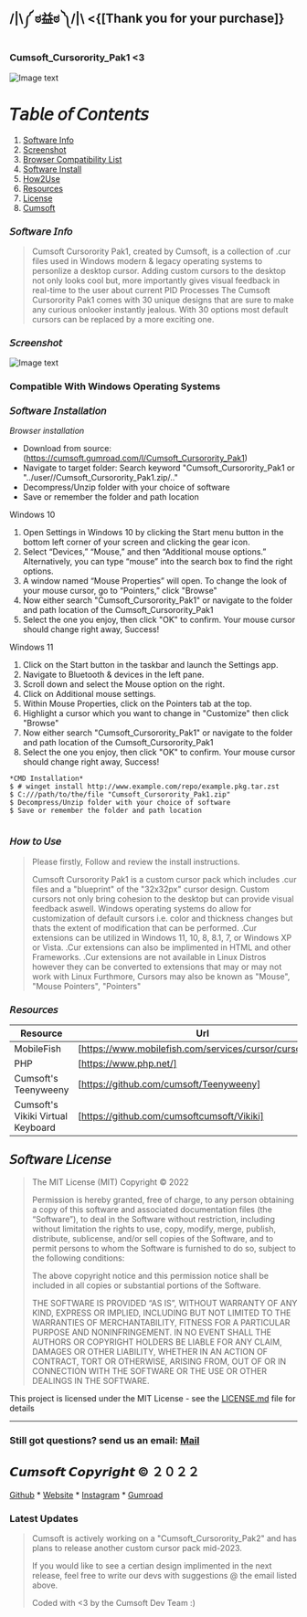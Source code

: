 ##  /|\༼ ಠ益ಠ ༽/|\    <{[Thank you for your purchase]}

### Cumsoft_Cursorority_Pak1 <3

![Image text](https://github.com/cumsoft/Cursorority_Pak1/blob/93ebb0c298eef3ee711c7a2bce5df53ea731b0a7/Cumsoft_Cursorority_Pak1READMED.png)

# 𝘛𝘢𝘣𝘭𝘦 𝘰𝘧 𝘊𝘰𝘯𝘵𝘦𝘯𝘵𝘴
1. [Software Info](#Software-Info)
2. [Screenshot](#Screenshot)
3. [Browser Compatibility List](#Browser-Compatibility-List)
4. [Software Install](#Software-Install)
5. [How2Use](#How2Use)
6. [Resources](#Resources)
7. [License](#License)
8. [Cumsoft](#Cumsoft)

### 𝘚𝘰𝘧𝘵𝘸𝘢𝘳𝘦 𝘐𝘯𝘧𝘰
> Cumsoft Cursorority Pak1, created by Cumsoft, is a collection of .cur files used in Windows modern & legacy operating systems to personlize a desktop cursor.
> Adding custom cursors to the desktop not only looks cool but, more importantly gives visual feedback in real-time to the user about current PID Processes
> The Cumsoft Cursorority Pak1 comes with 30 unique designs that are sure to make any curious onlooker instantly jealous. With 30 options most default cursors can be replaced by a more exciting one.
>

### 𝘚𝘤𝘳𝘦𝘦𝘯𝘴𝘩𝘰𝘵
![Image text](https://github.com/cumsoft/Cursorority_Pak1/blob/2d1732c4dcbd299935018e6c895b668aa454fc66/Cumsoft_Cursorority_Pak1.jpg)

### Compatible With Windows Operating Systems

### 𝘚𝘰𝘧𝘵𝘸𝘢𝘳𝘦 𝘐𝘯𝘴𝘵𝘢𝘭𝘭𝘢𝘵𝘪𝘰𝘯

*Browser installation*
- Download from source: (https://cumsoft.gumroad.com/l/Cumsoft_Cursorority_Pak1)
- Navigate to target folder: Search keyword "Cumsoft_Cursorority_Pak1 or "../user//Cumsoft_Cursorority_Pak1.zip/.."
- Decompress/Unzip folder with your choice of software 
- Save or remember the folder and path location

Windows 10
1. Open Settings in Windows 10 by clicking the Start menu button in the bottom left corner of your screen and clicking the gear icon. 
2. Select “Devices,” “Mouse,” and then “Additional mouse options.” Alternatively, you can type “mouse” into the search box to find the right options.
3. A window named “Mouse Properties” will open. To change the look of your mouse cursor, go to “Pointers,” click "Browse"
4. Now either search "Cumsoft_Cursorority_Pak1" or navigate to the folder and path location of the Cumsoft_Cursorority_Pak1
5. Select the one you enjoy, then click "OK" to confirm. Your mouse cursor should change right away, Success!

Windows 11
1. Click on the Start button in the taskbar and launch the Settings app.
2. Navigate to Bluetooth & devices in the left pane.
3. Scroll down and select the Mouse option on the right.
4. Click on Additional mouse settings.
5. Within Mouse Properties, click on the Pointers tab at the top.
6. Highlight a cursor which you want to change in "Customize" then click "Browse"
7. Now either search "Cumsoft_Cursorority_Pak1" or navigate to the folder and path location of the Cumsoft_Cursorority_Pak1
8. Select the one you enjoy, then click "OK" to confirm. Your mouse cursor should change right away, Success!

```
*CMD Installation*
$ # winget install http://www.example.com/repo/example.pkg.tar.zst
$ C:///path/to/the/file "Cumsoft_Cursorority_Pak1.zip"
$ Decompress/Unzip folder with your choice of software
$ Save or remember the folder and path location


```
### 𝘏𝘰𝘸 𝘵𝘰 𝘜𝘴𝘦
> Please firstly, Follow and review the install instructions. 
>
> Cumsoft Cursorority Pak1 is a custom cursor pack which includes .cur files and a "blueprint" of the "32x32px" cursor design. 
> Custom cursors not only bring cohesion to the desktop but can provide visual feedback aswell.
> Windows operating systems do allow for customization of default cursors i.e. color and thickness changes but thats the extent of modification that can be performed.
> .Cur extensions can be utilized in Windows 11, 10, 8, 8.1, 7, or Windows XP or Vista.
> .Cur extensions can also be implimented in HTML and other Frameworks. .Cur extensions are not available in Linux Distros however they can be converted to extensions that may or may not work with Linux
> Furthmore, Cursors may also be known as "Mouse", "Mouse Pointers", "Pointers"

### 𝘙𝘦𝘴𝘰𝘶𝘳𝘤𝘦𝘴

| Resource | Url |
| ------ | ------ |
| MobileFish | [https://www.mobilefish.com/services/cursor/cursor.php] |
| PHP | [https://www.php.net/] |
| Cumsoft's Teenyweeny | [https://github.com/cumsoft/Teenyweeny] |
| Cumsoft's Vikiki Virtual Keyboard | [https://github.com/cumsoftcumsoft/Vikiki] |

## 𝘚𝘰𝘧𝘵𝘸𝘢𝘳𝘦 𝘓𝘪𝘤𝘦𝘯𝘴𝘦
> The MIT License (MIT)
Copyright © 2022 <copyright holders>
>
> Permission is hereby granted, free of charge, to any person obtaining a copy of this software and associated documentation files (the “Software”), to deal in the Software without restriction, including without limitation the rights to use, copy, modify, merge, publish, distribute, sublicense, and/or sell copies of the Software, and to permit persons to whom the Software is furnished to do so, subject to the following conditions:
>
> The above copyright notice and this permission notice shall be included in all copies or substantial portions of the Software.
>
> THE SOFTWARE IS PROVIDED “AS IS”, WITHOUT WARRANTY OF ANY KIND, EXPRESS OR IMPLIED, INCLUDING BUT NOT LIMITED TO THE WARRANTIES OF MERCHANTABILITY, FITNESS FOR A PARTICULAR PURPOSE AND NONINFRINGEMENT. IN NO EVENT SHALL THE AUTHORS OR COPYRIGHT HOLDERS BE LIABLE FOR ANY CLAIM, DAMAGES OR OTHER LIABILITY, WHETHER IN AN ACTION OF CONTRACT, TORT OR OTHERWISE, ARISING FROM, OUT OF OR IN CONNECTION WITH THE SOFTWARE OR THE USE OR OTHER DEALINGS IN THE SOFTWARE.

This project is licensed under the MIT License - see the [LICENSE.md](LICENSE.md) file for details
____________________________________________________________________________________
### Still got questions? send us an email: [Mail](mailto:cumsoft.subscribe@gmail.com)

## 𝘾𝙪𝙢𝙨𝙤𝙛𝙩 𝘾𝙤𝙥𝙮𝙧𝙞𝙜𝙝𝙩 © ２０２２
[Github](https://github.com/cumsoft) * [Website](https://cumsoft.wixsite.com/cumsoft) * [Instagram](https://instagram.com/cumsoftcumsoft?igshid=YmMyMTA2M2Y=) * [Gumroad](https://cumsoft.gumroad.com/)

### Latest Updates
> Cumsoft is actively working on a "Cumsoft_Cursorority_Pak2" and has plans to release another custom cursor pack mid-2023. 
>
> If you would like to see a certian design implimented in the next release, feel free to write our devs with suggestions @ the email listed above.
>
> Coded with <3 by the Cumsoft Dev Team :)

